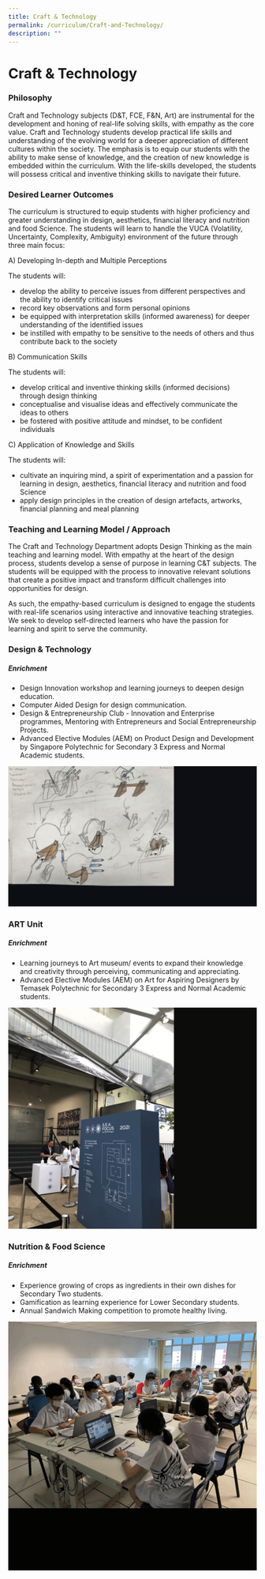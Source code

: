 ```yaml
---
title: Craft & Technology
permalink: /curriculum/Craft-and-Technology/
description: ""
---
```

Craft & Technology
==================

### Philosophy

Craft and Technology subjects (D&T, FCE, F&N, Art) are instrumental for the development and honing of real-life solving skills, with empathy as the core value. Craft and Technology students develop practical life skills and understanding of the evolving world for a deeper appreciation of different cultures within the society. The emphasis is to equip our students with the ability to make sense of knowledge, and the creation of new knowledge is embedded within the curriculum. With the life-skills developed, the students will possess critical and inventive thinking skills to navigate their future.


### Desired Learner Outcomes


The curriculum is structured to equip students with higher proficiency and greater understanding in design, aesthetics, financial literacy and nutrition and food Science. The students will learn to handle the VUCA (Volatility, Uncertainty, Complexity, Ambiguity) environment of the future through three main focus:

  

A) Developing In-depth and Multiple Perceptions

The students will:

*   develop the ability to perceive issues from different perspectives and the ability to identify critical issues
*   record key observations and form personal opinions
*   be equipped with interpretation skills (informed awareness) for deeper understanding of the identified issues
*   be instilled with empathy to be sensitive to the needs of others and thus contribute back to the society

  

B) Communication Skills

The students will:

*   develop critical and inventive thinking skills (informed decisions) through design thinking
*   conceptualise and visualise ideas and effectively communicate the ideas to others
*   be fostered with positive attitude and mindset, to be confident individuals

  

C) Application of Knowledge and Skills

The students will:

*   cultivate an inquiring mind, a spirit of experimentation and a passion for learning in design, aesthetics, financial literacy and nutrition and food Science
*   apply design principles in the creation of design artefacts, artworks, financial planning and meal planning


### Teaching and Learning Model / Approach

The Craft and Technology Department adopts Design Thinking as the main teaching and learning model. With empathy at the heart of the design process, students develop a sense of purpose in learning C&T subjects. The students will be equipped with the process to innovative relevant solutions that create a positive impact and transform difficult challenges into opportunities for design.

  

As such, the empathy-based curriculum is designed to engage the students with real-life scenarios using interactive and innovative teaching strategies. We seek to develop self-directed learners who have the passion for learning and spirit to serve the community.


### Design & Technology


##### **Enrichment**

*   Design Innovation workshop and learning journeys to deepen design education.
*   Computer Aided Design for design communication.
*   Design & Entrepreneurship Club - Innovation and Enterprise programmes, Mentoring with Entrepreneurs and Social Entrepreneurship Projects.
*   Advanced Elective Modules (AEM) on Product Design and Development by Singapore Polytechnic for Secondary 3 Express and Normal Academic students.

![](/images/Craft1.gif)

### ART Unit


##### **Enrichment**

*   Learning journeys to Art museum/ events to expand their knowledge and creativity through perceiving, communicating and appreciating.
*   Advanced Elective Modules (AEM) on Art for Aspiring Designers by Temasek Polytechnic for Secondary 3 Express and Normal Academic students.

![](/images/Craft2.gif)

### Nutrition & Food Science


##### **Enrichment**

*   Experience growing of crops as ingredients in their own dishes for Secondary Two students.
*   Gamification as learning experience for Lower Secondary students.
*   Annual Sandwich Making competition to promote healthy living.

![](/images/Craft3.gif)